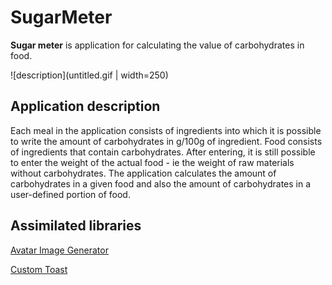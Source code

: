 SugarMeter 
====================

**Sugar meter** is application for calculating the value of carbohydrates in food.

![description](untitled.gif | width=250)


## Application description 

Each meal in the application consists of ingredients into which it is possible to write the amount of carbohydrates in g/100g of ingredient. Food consists of ingredients that contain carbohydrates. After entering, it is still possible to enter the weight of the actual food - ie the weight of raw materials without carbohydrates. The application calculates the amount of carbohydrates in a given food and also the amount of carbohydrates in a user-defined portion of food.

## Assimilated libraries

[Avatar Image Generator](https://github.com/AmosKorir/AvatarImageGenerator)

[Custom Toast](https://www.geeksforgeeks.org/how-to-add-a-custom-styled-toast-in-android-using-kotlin/)


